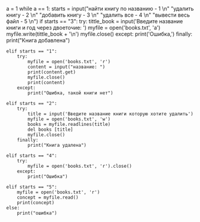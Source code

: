a = 1
while a == 1:
    starts = input("найти книгу по названию - 1  \n"
                   "удалить книгу - 2  \n"
                   "добавить книгу - 3  \n"
                   "удалить все - 4   \n"
                   "вывести весь файл - 5 \n")
    if starts == "3":
        try:
            tittle_book = input('Введите название книги и год через двоеточие: ')
            myfile = open('books.txt', 'a')
            myfile.write(tittle_book + '\n')
            myfile.close()
        except:
            print('Ошибка,')
        finally:
            print("Книга добавлена")

    elif starts == "1":
        try:
            myfile = open('books.txt', 'r')
            content = input("название: ")
            print(content.get)
            myfile.close()
            print(content)
        except:
            print("Ошибка, такой книги нет")

    elif starts == "2":
        try:
            title = input('Введите название книги которую хотите удалить')
            myfile = open('books.txt', 'w')
            books = myfile.readlines(title)
            del books [title]
            myfile.close()
        finally:
            print("Книга удалена")

    elif starts == "4":
        try:
            myfile = open('books.txt', 'r').close()
        except:
            print("Ошибка")

    elif starts == "5":
        myfile = open('books.txt', 'r')
        concept = myfile.read()
        print(concept)
    else:
        print("ошибка")
